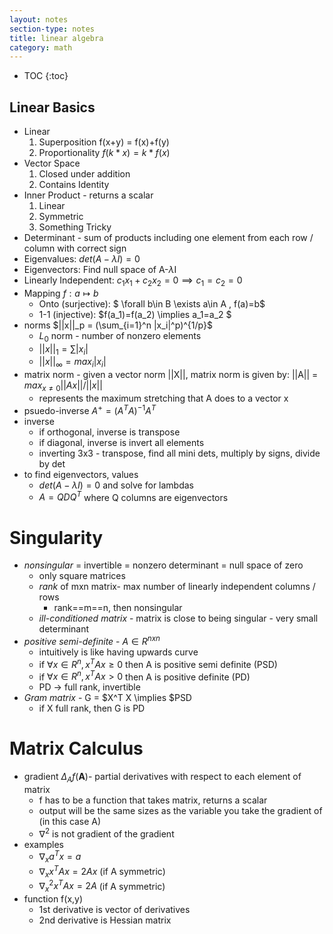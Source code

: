 ```yaml
---
layout: notes
section-type: notes
title: linear algebra
category: math
---
```


* TOC
{:toc}

## Linear Basics
- Linear 
    1. Superposition f(x+y) =  f(x)+f(y) 
    2. Proportionality $f(k*x) = k*f(x)$
- Vector Space
    1. Closed under addition
    2. Contains Identity
- Inner Product - returns a scalar
    1. Linear
    2. Symmetric
    3. Something Tricky
- Determinant - sum of products including one element from each row / column with correct sign
- Eigenvalues: $det(A-\lambda I)=0$
- Eigenvectors: Find null space of A-$\lambda$I
- Linearly Independent: $c_1x_1+c_2x_2=0 \implies c_1=c_2=0$
- Mapping $f: a \mapsto b$
    - Onto (surjective): $ \forall b\in B \exists a\in A \, f(a)=b$
    - 1-1 (injective): $f(a_1)=f(a_2) \implies a_1=a_2 $
- norms  $||x||_p = (\sum_{i=1}^n |x_i|^p)^{1/p}$
	- $L_0$ norm - number of nonzero elements
	- $||x||_1 = \sum |x_i|$
	- $||x||_\infty = max_i |x_i|$
- matrix norm - given a vector norm ||X||, matrix norm is given by: ||A|| = $max_{x ≠ 0} ||Ax|| / ||x||$
	- represents the maximum stretching that A does to a vector x
- psuedo-inverse $A^+ = (A^T A)^{-1} A^T$
- inverse
    - if orthogonal, inverse is transpose
    - if diagonal, inverse is invert all elements
    - inverting 3x3 - transpose, find all mini dets, multiply by signs, divide by det
- to find eigenvectors, values
    - $det(A-\lambda I)=0$ and solve for lambdas
    - $A = QDQ^T$ where Q columns are eigenvectors
   
# Singularity
- *nonsingular* = invertible = nonzero determinant = null space of zero
    - only square matrices
    - *rank* of mxn matrix- max number of linearly independent columns / rows
    	- rank==m==n, then nonsingular
    - *ill-conditioned matrix* - matrix is close to being singular - very small determinant
- *positive semi-definite* -  $A \in R^{nxn}$
    - intuitively is like having upwards curve
    - if $\forall x \in R^n, x^TAx \geq 0$ then A is positive semi definite (PSD)
    - if $\forall x \in R^n, x^TAx > 0$ then A is positive definite (PD)
    - PD $\to$ full rank, invertible
- *Gram matrix* - G = $X^T X \implies $PSD
    - if X full rank, then G is PD
    
# Matrix Calculus
- gradient $\Delta_A f(\mathbf{A})$- partial derivatives with respect to each element of matrix
    - f has to be a function that takes matrix, returns a scalar
    - output will be the same sizes as the variable you take the gradient of (in this case A)
    - $\nabla^2$ is not gradient of the gradient
- examples
    - $\nabla_x a^T x = a$
    - $\nabla_x x^TAx = 2Ax$ (if A symmetric)
    - $\nabla_x^2 x^TAx = 2A$ (if A symmetric)
- function f(x,y)
    - 1st derivative is vector of derivatives
    - 2nd derivative is Hessian matrix